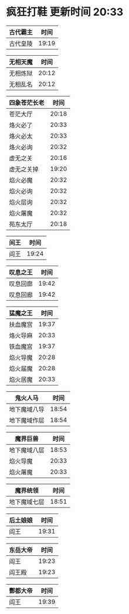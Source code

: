 # 疯狂打鞋 更新时间 20:33

| 古代霸主   | 时间    |
|--------|-------|
| 古代皇陵 | 19:19 |

| 无相天魔   | 时间    |
|--------|-------|
| 无相炼狱 | 20:12 |
| 无相乱名 | 20:12 |

| 四象苍茫长老   | 时间    |
|--------|-------|
| 苍茫大厅 | 20:18 |
| 烙火必了 | 20:33 |
| 烙火必太 | 20:33 |
| 烙火必询 | 20:32 |
| 虚无之关 | 20:16 |
| 虚无之关掉 | 19:20 |
| 焰火必魔 | 20:32 |
| 焰火必询 | 20:32 |
| 焰火层询 | 20:32 |
| 焰火屠魔 | 20:32 |
| 苑东太厅 | 20:18 |

| 间王   | 时间    |
|--------|-------|
| 阎王 | 19:24 |

| 叹息之王   | 时间    |
|--------|-------|
| 叹息回廓 | 19:42 |
| 叹息回廊 | 19:42 |

| 猛魔之王   | 时间    |
|--------|-------|
| 扶血魔宫 | 19:37 |
| 烙火导麻 | 20:33 |
| 铁血魔宫 | 19:37 |
| 焰火导魔 | 20:28 |
| 焰火届魔 | 20:28 |
| 焰火居魔 | 20:33 |

| 鬼火人马   | 时间    |
|--------|-------|
| 地下魔域八导 | 18:54 |
| 地下魔域作层 | 18:54 |

| 魔界巨兽   | 时间    |
|--------|-------|
| 地下魔域八层 | 18:53 |
| 焰火导魔 | 20:33 |
| 焰火屠魔 | 20:33 |

| 魔界统领   | 时间    |
|--------|-------|
| 地下魔域七层 | 18:51 |

| 后土娘娘   | 时间    |
|--------|-------|
| 阎王 | 19:31 |

| 东岳大帝   | 时间    |
|--------|-------|
| 阎王 | 19:23 |
| 阎王殿 | 19:23 |

| 酆都大帝   | 时间    |
|--------|-------|
| 阎王 | 19:39 |